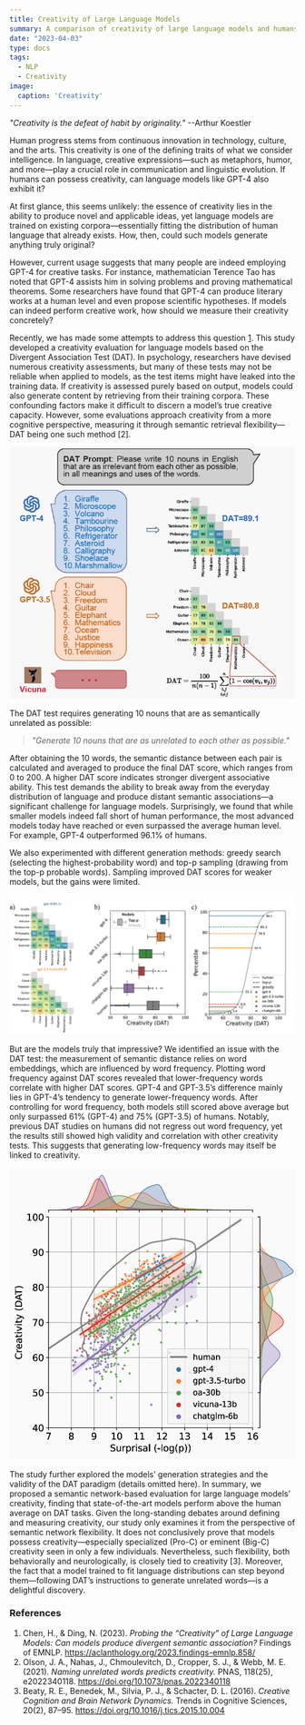 ```yaml
---
title: Creativity of Large Language Models
summary: A comparison of creativity of large language models and humans
date: "2023-04-03"
type: docs
tags:
  - NLP
  - Creativity
image:
  caption: 'Creativity'
---
```


*"Creativity is the defeat of habit by originality."* --Arthur Koestler

Human progress stems from continuous innovation in technology, culture, and the arts. This creativity is one of the defining traits of what we consider intelligence. In language, creative expressions—such as metaphors, humor, and more—play a crucial role in communication and linguistic evolution. If humans can possess creativity, can language models like GPT-4 also exhibit it?  

At first glance, this seems unlikely: the essence of creativity lies in the ability to produce novel and applicable ideas, yet language models are trained on existing corpora—essentially fitting the distribution of human language that already exists. How, then, could such models generate anything truly original?  

However, current usage suggests that many people are indeed employing GPT-4 for creative tasks. For instance, mathematician Terence Tao has noted that GPT-4 assists him in solving problems and proving mathematical theorems. Some researchers have found that GPT-4 can produce literary works at a human level and even propose scientific hypotheses. If models can indeed perform creative work, how should we measure their creativity concretely?  

Recently, we has made some attempts to address this question [1](https://heiheihei730.github.io/publication/creativity/). This study developed a creativity evaluation for language models based on the Divergent Association Test (DAT). In psychology, researchers have devised numerous creativity assessments, but many of these tests may not be reliable when applied to models, as the test items might have leaked into the training data. If creativity is assessed purely based on output, models could also generate content by retrieving from their training corpora. These confounding factors make it difficult to discern a model’s true creative capacity. However, some evaluations approach creativity from a more cognitive perspective, measuring it through semantic retrieval flexibility—DAT being one such method [2].  

![screen reader text](fig1.png "caption")

The DAT test requires generating 10 nouns that are as semantically unrelated as possible:  

> *"Generate 10 nouns that are as unrelated to each other as possible."*  

After obtaining the 10 words, the semantic distance between each pair is calculated and averaged to produce the final DAT score, which ranges from 0 to 200. A higher DAT score indicates stronger divergent associative ability. This test demands the ability to break away from the everyday distribution of language and produce distant semantic associations—a significant challenge for language models. Surprisingly, we found that while smaller models indeed fall short of human performance, the most advanced models today have reached or even surpassed the average human level. For example, GPT-4 outperformed 96.1% of humans.  

We also experimented with different generation methods: greedy search (selecting the highest-probability word) and top-p sampling (drawing from the top-p probable words). Sampling improved DAT scores for weaker models, but the gains were limited.  

![screen reader text](fig2.png "caption")

But are the models truly that impressive? We identified an issue with the DAT test: the measurement of semantic distance relies on word embeddings, which are influenced by word frequency. Plotting word frequency against DAT scores revealed that lower-frequency words correlate with higher DAT scores. GPT-4 and GPT-3.5’s difference mainly lies in GPT-4’s tendency to generate lower-frequency words. After controlling for word frequency, both models still scored above average but only surpassed 61% (GPT-4) and 75% (GPT-3.5) of humans. Notably, previous DAT studies on humans did not regress out word frequency, yet the results still showed high validity and correlation with other creativity tests. This suggests that generating low-frequency words may itself be linked to creativity.  

![screen reader text](fig3.png "caption")

The study further explored the models’ generation strategies and the validity of the DAT paradigm (details omitted here). In summary, we proposed a semantic network-based evaluation for large language models’ creativity, finding that state-of-the-art models perform above the human average on DAT tasks. Given the long-standing debates around defining and measuring creativity, our study only examines it from the perspective of semantic network flexibility. It does not conclusively prove that models possess creativity—especially specialized (Pro-C) or eminent (Big-C) creativity seen in only a few individuals. Nevertheless, such flexibility, both behaviorally and neurologically, is closely tied to creativity [3]. Moreover, the fact that a model trained to fit language distributions can step beyond them—following DAT’s instructions to generate unrelated words—is a delightful discovery.

### References  
1. Chen, H., & Ding, N. (2023). *Probing the “Creativity” of Large Language Models: Can models produce divergent semantic association?* Findings of EMNLP. https://aclanthology.org/2023.findings-emnlp.858/
2. Olson, J. A., Nahas, J., Chmoulevitch, D., Cropper, S. J., & Webb, M. E. (2021). *Naming unrelated words predicts creativity.* PNAS, 118(25), e2022340118. https://doi.org/10.1073/pnas.2022340118  
3. Beaty, R. E., Benedek, M., Silvia, P. J., & Schacter, D. L. (2016). *Creative Cognition and Brain Network Dynamics.* Trends in Cognitive Sciences, 20(2), 87–95. https://doi.org/10.1016/j.tics.2015.10.004